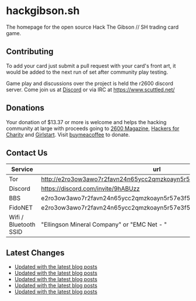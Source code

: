 # hackgibson.sh
The homepage for the open source Hack The Gibson // SH trading card game.


## Contributing

To add your card just submit a pull request with your card's front art, it would be added to the next run of set after community play testing.

Game play and discussions over the project is held the r2600 discord server. Come join us at [Discord](https://discord.com/invite/9hABUzz) or via IRC at https://www.scuttled.net/


## Donations

Your donation of $13.37 or more is welcome and helps the hacking community at large with proceeds going to [2600 Magazine](https://2600.com/), [Hackers for Charity](https://hackersforcharity.org) and [Girlstart](https://girlstart.org).  Visit [buymeacoffee](https://www.buymeacoffee.com/hackgibson.sh) to donate.


## Contact Us

Service | url
-|-
Tor | http://e2ro3ow3awo7r2favn24n65ycc2qmzkoayn5r57e3f56nvjwdcgg32ad.onion
Discord | https://discord.com/invite/9hABUzz
BBS | e2ro3ow3awo7r2favn24n65ycc2qmzkoayn5r57e3f56nvjwdcgg32ad.onion:23
FidoNET | e2ro3ow3awo7r2favn24n65ycc2qmzkoayn5r57e3f56nvjwdcgg32ad.onion:24554
Wifi / Bluetooth SSID | "Ellingson Mineral Company" or "EMC Net - <fidonet address>"

## Latest Changes
<!-- BLOG-POST-LIST:START -->
- [Updated with the latest blog posts](https://github.com/DFW2600/hackgibson.sh/commit/9593be08b77ce28f4d0ae91fe15452a9cd8d5d06)
- [Updated with the latest blog posts](https://github.com/DFW2600/hackgibson.sh/commit/00bb1013c9dc149b5f5a3898b5f1ae01c1076396)
- [Updated with the latest blog posts](https://github.com/DFW2600/hackgibson.sh/commit/17a7f53a7428138e2d860a5b6260f4f9075f4e59)
- [Updated with the latest blog posts](https://github.com/DFW2600/hackgibson.sh/commit/75239f9aa04ce5d99ecd6ebb7e3969325d6d11df)
- [Updated with the latest blog posts](https://github.com/DFW2600/hackgibson.sh/commit/d7e0d917789003bd230c52a1dfad67c8a08e3743)
<!-- BLOG-POST-LIST:END -->
